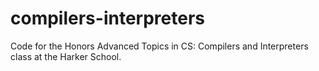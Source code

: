 # compilers-interpreters
Code for the Honors Advanced Topics in CS: Compilers and Interpreters class at the Harker School.
